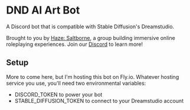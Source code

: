 # DND AI Art Bot
A Discord bot that is compatible with Stable Diffusion's Dreamstudio. 

Brought to you by [Haze: Saltborne](https://haze-saltborne.com), a group building immersive online roleplaying experiences. Join our [Discord](https://discord.com/invite/5c2XtWQSUm) to learn more! 

## Setup
More to come here, but I'm hosting this bot on Fly.io. Whatever hosting service you use, you'll need two environmental variables:
* DISCORD_TOKEN to power your bot
* STABLE_DIFFUSION_TOKEN to connect to your Dreamstudio account